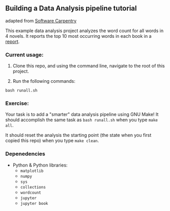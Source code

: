 ## Building a Data Analysis pipeline tutorial
adapted from [Software Carpentry](http://software-carpentry.org/)

This example data analysis project analyzes the word count for all words in 4
novels. It reports the top 10 most occurring words in each book in a [report](doc/count_report.Rmd).

### Current usage:

1. Clone this repo, and using the command line, navigate to the root of this project.

2. Run the following commands:

```
bash runall.sh
```

### Exercise:

Your task is to add a "smarter" data analysis pipeline using GNU Make!
It should accomplish the same task as `bash runall.sh` when you type
`make all`.

It should reset the analysis the starting point 
(the state when you first copied this repo)
when you type `make clean`.

### Depenedencies
- Python & Python libraries:
    - `matplotlib`
    - `numpy`
    - `sys`
    - `collections`
    - `wordcount`
    - `jupyter`
    - `jupyter book`
